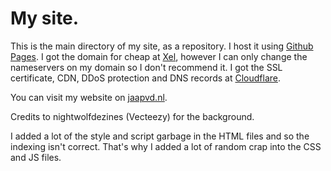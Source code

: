 # My site.

This is the main directory of my site, as a repository. I host it using [Github Pages](https://pages.github.com). I got the domain for cheap at [Xel](https://xel.nl), however I can only change the nameservers on my domain so I don't recommend it. I got the SSL certificate, CDN, DDoS protection and DNS records at [Cloudflare](https://cloudflare.com).

You can visit my website on [jaapvd.nl](https://jaapvd.nl).


Credits to nightwolfdezines (Vecteezy) for the background.

I added a lot of the style and script garbage in the HTML files and so the indexing isn't correct. That's why I added a lot of random crap into the CSS and JS files.
